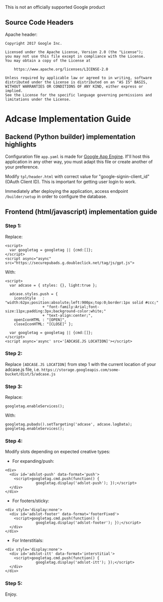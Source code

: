 This is not an officially supported Google product

## Source Code Headers
Apache header:

    Copyright 2017 Google Inc.

    Licensed under the Apache License, Version 2.0 (the "License");
    you may not use this file except in compliance with the License.
    You may obtain a copy of the License at

        https://www.apache.org/licenses/LICENSE-2.0

    Unless required by applicable law or agreed to in writing, software
    distributed under the License is distributed on an "AS IS" BASIS,
    WITHOUT WARRANTIES OR CONDITIONS OF ANY KIND, either express or implied.
    See the License for the specific language governing permissions and
    limitations under the License.

# Adcase Implementation Guide

## Backend (Python builder) implementation highlights
Configuration file `app.yaml` is made for [Google App Engine](https://cloud.google.com/appengine/docs/standard/python3/config/appref). If'll host this application in any other way, you must adapt this file or create another of your preference.

Modify `tpl/header.html` with correct value for "google-signin-client_id" (OAuth Client ID). This is
important for getting user login to work.

Immediately after deploying the application, access endpoint `/builder/setup` in order to configure the database.




## Frontend (html/javascript) implementation guide

### Step 1:

Replace:
```
<script>
  var googletag = googletag || {cmd:[]};
</script>
<script async="async" src="https://securepubads.g.doubleclick.net/tag/js/gpt.js">
```

With:
```
<script>
  var adcase = { styles: {}, light:true };

  adcase.styles.push = {
    iconsStyle   : "width:62px;position:absolute;left:900px;top:0;border:1px solid #ccc;"
                 + "font-family:Arial;font-size:11px;padding:3px;background-color:white;"
                 + "text-align:center;",
    openIconHTML : "[OPEN]",
    closeIconHTML: "[CLOSE]" };

  var googletag = googletag || {cmd:[]};
</script>
<script async='async' src='[ADCASE.JS LOCATION]'></script>
```

### Step 2:
Replace `[ADCASE.JS LOCATION]` from step 1 with the current location of your adcase.js file, i.e. 
`https://storage.googleapis.com/some-bucket/dist/5/adcase.js`


### Step 3:
Replace:
```
googletag.enableServices();
```


With:
```
googletag.pubads().setTargeting('adcase', adcase.logData);
googletag.enableServices();
```

### Step 4:
Modify slots depending on expected creative types:

* For expanding/push:
```
<div>
  <div id='adslot-push' data-format='push'>
    <script>googletag.cmd.push(function() {
              googletag.display('adslot-push'); });</script>
  </div>
</div>
```

* For footers/sticky:
```
<div style='display:none'>
  <div id='adslot-footer' data-format='footerFixed'>
    <script>googletag.cmd.push(function() {
              googletag.display('adslot-footer'); });</script>
  </div>
</div>
```

* For Interstitials:
```
<div style='display:none'>
  <div id='adslot-itt' data-format='interstitial'>
    <script>googletag.cmd.push(function() {
              googletag.display('adslot-itt'); });</script>
  </div>
</div>
```

### Step 5: 
Enjoy.


